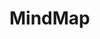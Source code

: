# MindMap


<svg id="markmap-target" style="width: 100%; height: 75vh;"></svg>
<div id="markmap-source" hidden>

    # SzFMV


    ## Agile

    - SCRUM
        - Roles
            - Scrum Master
                - Developer Representative
                - Impediment handler
                - Facilitator
                - Ensures calm and uninterrupted working
            - Product Owner
                - Customer Representative
                - Creates PB
                - Prioritizese PB
            - Developer
            - Team
                - Self-organizing
                - Cross-functional
        - Epic
            - User Story
                - Task
        - Events
            - Sprint Planning
            - Daily Standup
                - 3 questions
                - TimeBox
                - Always on the same time and at the same place
                - Standing up
            - Backlog Grooming
                - Refinement of User Story DoD
                    - SMART goals
                - Effort estimation
            - Retrospective
            - Demo
            - Sprint Review
        - Artifacts
            - Sprint Backlog
            - Product Backlog
            - Sprint Goal
            - Definition of Done
            - Burndown Chart
            - Board
    - Kanban
        - Continuous (not iterative)
        - No roles, no events
        - Board necessary - pick top right task
    - Culture / Mindset
        - Agile Manifesto
            - Agile Principles
        - Iterative
        - Change handling
    - Waterfall / V-Model
    - Business Value

    ## Clean Code

    - Communication
        - understanding what it does
    - Style Guideline
        - Naming
            - Variables
                - Why?
        - Function
            - Short functions
            - Does one thing
        - Scope
            - Functions - one scope
            - Variables - Scope
    - Self Documenting - No comments
    - Code Smells
        - Long function
        - Too many parameters
        - God Class
        - Boolean parameter
        - Magic number
        - Circular dependency
        - Too complex (cyclomatic complexity)
    - Refactoring
        - Boy scout mantra

    ## Review

    - What?
        - Requirement
        - Architecture
        - Design
        - Work events
        - Code
        - Everything
        - Work product - not the developer
    - Why?
        - Avoid errors
    - Who?
        - Anyone who's competent in the topic
    - Levels
        - Formal
            - Traceable
            - Documented
            - Rule Based
            - Type
                - Walkthrough
                - Inspection
                - Technical
            - Dedicated roles
                - Minute taker
                - Expert
                - Moderator
        - Informal
            - Over the shoulder
            - Pair Programming
    - Finding
        - Severe / Major
            - must be changed
        - Suggestion / Minor
            - may be changed
        - Question
            - WTF?
        - Action
            - Ignore
            - Fix
            - Answer
            - Explain
            - Promote
    - Debug Ducky

    ## Legacy Code

    - SOLID
        - Design Principles
            - **S**ingle Responsibility
            - **O**pen-closed
            - **L**iskov's Substitution
            - **I**nterface Segregation
            - **D**ependency Inversion
    - Code without tests
        - Gets better or worse?
    - Sprout
        - method
        - class
    - Avoid, rewrite
    - Legacy Code Dilemma
        - Can't change the code without adding tests
        - Have to change the code to add tests
    - Seams
        - Change the behaviour without changing the code
        - Object Seam
        - Linker Seam
        - Preprocessor
    - Reason of change
        - Performance
            - Optimization
        - Functionality
            - Bugfix
            - New Feature
        - Structure
            - Refactoring
    - Overestimation
        - Get the oppurtunity to reverse legacy

    ## Test Driven Development

    - Software Unit
        - Function
        - Class
        - Module
    - Test Suite
        - Test Case
            - Test
                - Single Assert
                - Logical, not semantical
        - Fast as hell
            - ms fast
            - Effectiveness
            - Flow
    - AAA(A) Rule
        - Arrange
            - Set up system under test
            - Dependencies
            - Mocking
                - Database
                - Hardware
                - Mock object
                    - Dummy
                    - Stub
                    - Fake
                    - Mock
                    - Spy
        - Act
            - Do the needful
        - Assert
            - Expected vs. Actual
            - Single Assert
        - (Annihilate)
            - Free resource
    - Red -> Green -> Refactor
        - Write a failing test
        - Make the test pass
            - Code Golf
            - As little code as possible
        - Refactor
    - Fastest feedback
    - Safety net
    - Getting stuck
        - Transformation Priorities
    - Done
        - Potato mantra

    ## Continuous Integration

    - Interrupt
        - Loosing hours of work
    - Workload reduction
    - Work automation
    - Structure
        - Version Tracking
            - Best Practices
                - Syncronize often
                - Small changes
                - Merge often
                - Independent tasks
        - Continuous Integration Server
            - Automatic Build
                - Jobs / Pipelines
            - Automatic Integration
            - Automatic Test
            - Automatic Release
            - Automatic Deploy
        - Feedback to stakeholders
    - Trigger
        - Nightly Build
            - time based
        - Trigger
            - Push
            - Pull Request
        - Manual
    - DevOps
        - Developers
        - Operations
    - Integration Strategy
        - Bottom-Up
        - Top-Down
        - Big-Bang
        - Ricky-Hardest
    - Levels
        - Unit
        - Integration
        - Feature
        - System
        - Acceptance
        - Manual

    ## Architecture


</div>
